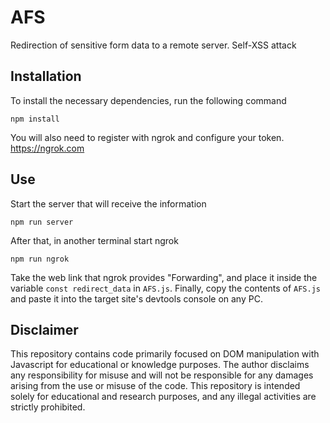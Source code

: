 # AFS

Redirection of sensitive form data to a remote server. Self-XSS attack

## Installation

To install the necessary dependencies, run the following command
```npm
npm install
```
You will also need to register with ngrok and configure your token. https://ngrok.com

## Use

Start the server that will receive the information
```npm
npm run server
```
After that, in another terminal start ngrok
```npm
npm run ngrok
```

Take the web link that ngrok provides <span translate="no">"Forwarding"</span>, and place it inside the variable ```const redirect_data``` in ```AFS.js```.
Finally, copy the contents of ```AFS.js``` and paste it into the target site's devtools console on any PC.

## Disclaimer


This repository contains code primarily focused on DOM manipulation with Javascript for educational or knowledge purposes. The author disclaims any responsibility for misuse and will not be responsible for any damages arising from the use or misuse of the code. This repository is intended solely for educational and research purposes, and any illegal activities are strictly prohibited.
